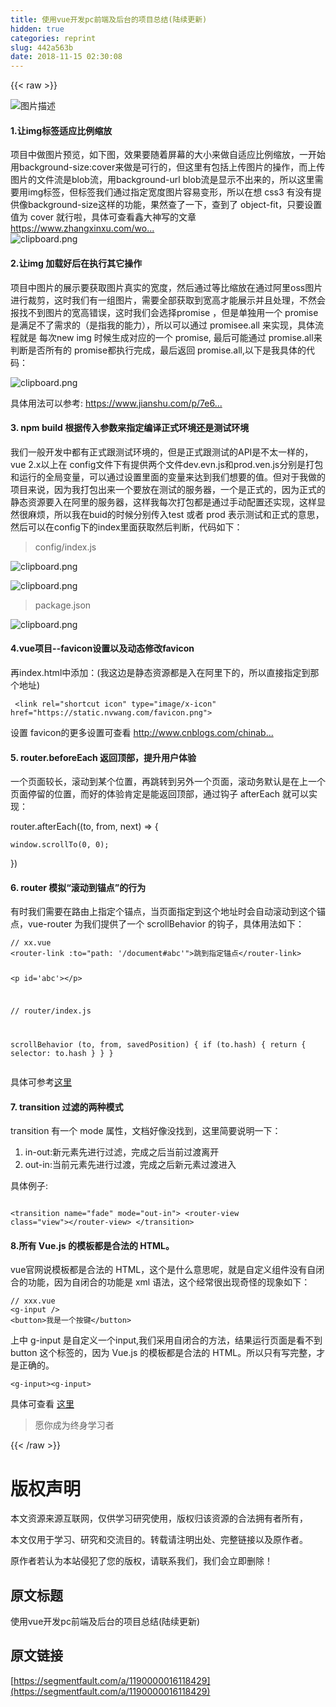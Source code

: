 ```yaml
---
title: 使用vue开发pc前端及后台的项目总结(陆续更新)
hidden: true
categories: reprint
slug: 442a563b
date: 2018-11-15 02:30:08
---
```


{{< raw >}}
<p><span class="img-wrap"><img data-src="/img/bVbfNh2?w=1920&amp;h=600" src="https://static.alili.tech/img/bVbfNh2?w=1920&amp;h=600" alt="&#x56FE;&#x7247;&#x63CF;&#x8FF0;" title="&#x56FE;&#x7247;&#x63CF;&#x8FF0;"></span></p><h4>1.&#x8BA9;img&#x6807;&#x7B7E;&#x9002;&#x5E94;&#x6BD4;&#x4F8B;&#x7F29;&#x653E;</h4><p>&#x9879;&#x76EE;&#x4E2D;&#x505A;&#x56FE;&#x7247;&#x9884;&#x89C8;&#xFF0C;&#x5982;&#x4E0B;&#x56FE;&#xFF0C;&#x6548;&#x679C;&#x8981;&#x968F;&#x7740;&#x5C4F;&#x5E55;&#x7684;&#x5927;&#x5C0F;&#x6765;&#x505A;&#x81EA;&#x9002;&#x5E94;&#x6BD4;&#x4F8B;&#x7F29;&#x653E;&#xFF0C;&#x4E00;&#x5F00;&#x59CB;&#x7528;background-size:cover&#x6765;&#x505A;&#x662F;&#x53EF;&#x884C;&#x7684;&#xFF0C;&#x4F46;&#x8FD9;&#x91CC;&#x6709;&#x5305;&#x62EC;&#x4E0A;&#x4F20;&#x56FE;&#x7247;&#x7684;&#x64CD;&#x4F5C;&#xFF0C;&#x800C;&#x4E0A;&#x4F20;&#x56FE;&#x7247;&#x7684;&#x6587;&#x4EF6;&#x6D41;&#x662F;blob&#x6D41;&#xFF0C;&#x7528;background-url blob&#x6D41;&#x662F;&#x663E;&#x793A;&#x4E0D;&#x51FA;&#x6765;&#x7684;&#xFF0C;&#x6240;&#x4EE5;&#x8FD9;&#x91CC;&#x9700;&#x8981;&#x7528;img&#x6807;&#x7B7E;&#xFF0C;&#x4F46;&#x6807;&#x7B7E;&#x6211;&#x4EEC;&#x901A;&#x8FC7;&#x6307;&#x5B9A;&#x5BBD;&#x5EA6;&#x56FE;&#x7247;&#x5BB9;&#x6613;&#x53D8;&#x5F62;&#xFF0C;&#x6240;&#x4EE5;&#x5728;&#x60F3; css3 &#x6709;&#x6CA1;&#x6709;&#x63D0;&#x4F9B;&#x50CF;background-size&#x8FD9;&#x6837;&#x7684;&#x529F;&#x80FD;&#xFF0C;&#x679C;&#x7136;&#x67E5;&#x4E86;&#x4E00;&#x4E0B;&#xFF0C;&#x67E5;&#x5230;&#x4E86; object-fit&#xFF0C;&#x53EA;&#x8981;&#x8BBE;&#x7F6E;&#x503C;&#x4E3A; cover &#x5C31;&#x884C;&#x5566;&#xFF0C;&#x5177;&#x4F53;&#x53EF;&#x67E5;&#x770B;&#x946B;&#x5927;&#x795E;&#x5199;&#x7684;&#x6587;&#x7AE0; <a href="https://www.zhangxinxu.com/wordpress/2015/03/css3-object-position-object-fit/" rel="nofollow noreferrer"></a><a href="https://www.zhangxinxu.com/wordpress/2015/03/css3-object-position-object-fit/" rel="nofollow noreferrer">https://www.zhangxinxu.com/wo...</a><br><span class="img-wrap"><img data-src="/img/bVbfvGf?w=1434&amp;h=795" src="https://static.alili.tech/img/bVbfvGf?w=1434&amp;h=795" alt="clipboard.png" title="clipboard.png"></span></p><h4>2.&#x8BA9;img &#x52A0;&#x8F7D;&#x597D;&#x540E;&#x5728;&#x6267;&#x884C;&#x5176;&#x5B83;&#x64CD;&#x4F5C;</h4><p>&#x9879;&#x76EE;&#x4E2D;&#x56FE;&#x7247;&#x7684;&#x5C55;&#x793A;&#x8981;&#x83B7;&#x53D6;&#x56FE;&#x7247;&#x771F;&#x5B9E;&#x7684;&#x5BBD;&#x5EA6;&#xFF0C;&#x7136;&#x540E;&#x901A;&#x8FC7;&#x7B49;&#x6BD4;&#x7F29;&#x653E;&#x5728;&#x901A;&#x8FC7;&#x963F;&#x91CC;oss&#x56FE;&#x7247;&#x8FDB;&#x884C;&#x88C1;&#x526A;&#xFF0C;&#x8FD9;&#x65F6;&#x6211;&#x4EEC;&#x6709;&#x4E00;&#x7EC4;&#x56FE;&#x7247;&#xFF0C;&#x9700;&#x8981;&#x5168;&#x90E8;&#x83B7;&#x53D6;&#x5230;&#x5BBD;&#x9AD8;&#x624D;&#x80FD;&#x5C55;&#x793A;&#x5E76;&#x4E14;&#x5904;&#x7406;&#xFF0C;&#x4E0D;&#x7136;&#x4F1A;&#x62A5;&#x627E;&#x4E0D;&#x5230;&#x56FE;&#x7247;&#x7684;&#x5BBD;&#x9AD8;&#x9519;&#x8BEF;&#xFF0C;&#x8FD9;&#x65F6;&#x6211;&#x4EEC;&#x4F1A;&#x9009;&#x62E9;promise &#xFF0C;&#x4F46;&#x662F;&#x5355;&#x72EC;&#x7528;&#x4E00;&#x4E2A; promise&#x662F;&#x6EE1;&#x8DB3;&#x4E0D;&#x4E86;&#x9700;&#x6C42;&#x7684;&#xFF08;&#x662F;&#x6307;&#x6211;&#x7684;&#x80FD;&#x529B;&#xFF09;&#xFF0C;&#x6240;&#x4EE5;&#x53EF;&#x4EE5;&#x901A;&#x8FC7; promisee.all &#x6765;&#x5B9E;&#x73B0;&#xFF0C;&#x5177;&#x4F53;&#x6D41;&#x7A0B;&#x5C31;&#x662F; &#x6BCF;&#x6B21;new img &#x65F6;&#x5019;&#x751F;&#x6210;&#x5BF9;&#x5E94;&#x7684;&#x4E00;&#x4E2A; promise, &#x6700;&#x540E;&#x53EF;&#x80FD;&#x901A;&#x8FC7; promise.all&#x6765;&#x5224;&#x65AD;&#x662F;&#x5426;&#x6240;&#x6709;&#x7684; promise&#x90FD;&#x6267;&#x884C;&#x5B8C;&#x6210;&#xFF0C;&#x6700;&#x540E;&#x8FD4;&#x56DE; promise.all,&#x4EE5;&#x4E0B;&#x662F;&#x6211;&#x5177;&#x4F53;&#x7684;&#x4EE3;&#x7801;&#xFF1A;</p><p><span class="img-wrap"><img data-src="/img/bVbfwlf?w=1410&amp;h=1044" src="https://static.alili.tech/img/bVbfwlf?w=1410&amp;h=1044" alt="clipboard.png" title="clipboard.png"></span></p><p>&#x5177;&#x4F53;&#x7528;&#x6CD5;&#x53EF;&#x4EE5;&#x53C2;&#x8003;: <a href="https://www.jianshu.com/p/7e60fc1be1b2" rel="nofollow noreferrer"></a><a href="https://www.jianshu.com/p/7e60fc1be1b2" rel="nofollow noreferrer">https://www.jianshu.com/p/7e6...</a></p><h4>3. npm build &#x6839;&#x636E;&#x4F20;&#x5165;&#x53C2;&#x6570;&#x6765;&#x6307;&#x5B9A;&#x7F16;&#x8BD1;&#x6B63;&#x5F0F;&#x73AF;&#x5883;&#x8FD8;&#x662F;&#x6D4B;&#x8BD5;&#x73AF;&#x5883;</h4><p>&#x6211;&#x4EEC;&#x4E00;&#x822C;&#x5F00;&#x53D1;&#x4E2D;&#x90FD;&#x6709;&#x6B63;&#x5F0F;&#x8DDF;&#x6D4B;&#x8BD5;&#x73AF;&#x5883;&#x7684;&#xFF0C;&#x4F46;&#x662F;&#x6B63;&#x5F0F;&#x8DDF;&#x6D4B;&#x8BD5;&#x7684;API&#x662F;&#x4E0D;&#x592A;&#x4E00;&#x6837;&#x7684;&#xFF0C;vue 2.x&#x4EE5;&#x4E0A;&#x5728; config&#x6587;&#x4EF6;&#x4E0B;&#x6709;&#x63D0;&#x4F9B;&#x4E24;&#x4E2A;&#x6587;&#x4EF6;dev.evn.js&#x548C;prod.ven.js&#x5206;&#x522B;&#x662F;&#x6253;&#x5305;&#x548C;&#x8FD0;&#x884C;&#x7684;&#x5168;&#x5C40;&#x53D8;&#x91CF;&#xFF0C;&#x53EF;&#x4EE5;&#x901A;&#x8FC7;&#x8BBE;&#x7F6E;&#x91CC;&#x9762;&#x7684;&#x53D8;&#x91CF;&#x6765;&#x8FBE;&#x5230;&#x6211;&#x4EEC;&#x60F3;&#x8981;&#x7684;&#x503C;&#x3002;&#x4F46;&#x5BF9;&#x4E8E;&#x6211;&#x505A;&#x7684;&#x9879;&#x76EE;&#x6765;&#x8BF4;&#xFF0C;&#x56E0;&#x4E3A;&#x6211;&#x6253;&#x5305;&#x51FA;&#x6765;&#x4E00;&#x4E2A;&#x8981;&#x653E;&#x5728;&#x6D4B;&#x8BD5;&#x7684;&#x670D;&#x52A1;&#x5668;&#xFF0C;&#x4E00;&#x4E2A;&#x662F;&#x6B63;&#x5F0F;&#x7684;&#xFF0C;&#x56E0;&#x4E3A;&#x6B63;&#x5F0F;&#x7684;&#x9759;&#x6001;&#x8D44;&#x6E90;&#x8981;&#x5165;&#x5728;&#x963F;&#x91CC;&#x7684;&#x670D;&#x52A1;&#x5668;&#xFF0C;&#x8FD9;&#x6837;&#x6211;&#x6BCF;&#x6B21;&#x6253;&#x5305;&#x90FD;&#x662F;&#x901A;&#x8FC7;&#x624B;&#x52A8;&#x914D;&#x7F6E;&#x8FD8;&#x5B9E;&#x73B0;&#xFF0C;&#x8FD9;&#x6837;&#x663E;&#x7136;&#x5F88;&#x9EBB;&#x70E6;&#xFF0C;&#x6240;&#x4EE5;&#x6211;&#x5728;buid&#x7684;&#x65F6;&#x5019;&#x5206;&#x522B;&#x4F20;&#x5165;test &#x6216;&#x8005; prod &#x8868;&#x793A;&#x6D4B;&#x8BD5;&#x548C;&#x6B63;&#x5F0F;&#x7684;&#x610F;&#x601D;&#xFF0C;&#x7136;&#x540E;&#x53EF;&#x4EE5;&#x5728;config&#x4E0B;&#x7684;index&#x91CC;&#x9762;&#x83B7;&#x53D6;&#x7136;&#x540E;&#x5224;&#x65AD;&#xFF0C;&#x4EE3;&#x7801;&#x5982;&#x4E0B;&#xFF1A;</p><blockquote>config/index.js</blockquote><p><span class="img-wrap"><img data-src="/img/bVbfwqa?w=1412&amp;h=410" src="https://static.alili.tech/img/bVbfwqa?w=1412&amp;h=410" alt="clipboard.png" title="clipboard.png"></span></p><p><span class="img-wrap"><img data-src="/img/bVbfwqd?w=1374&amp;h=300" src="https://static.alili.tech/img/bVbfwqd?w=1374&amp;h=300" alt="clipboard.png" title="clipboard.png"></span></p><blockquote>package.json</blockquote><p><span class="img-wrap"><img data-src="/img/bVbfwqv?w=1380&amp;h=576" src="https://static.alili.tech/img/bVbfwqv?w=1380&amp;h=576" alt="clipboard.png" title="clipboard.png"></span></p><h4>4.vue&#x9879;&#x76EE;--favicon&#x8BBE;&#x7F6E;&#x4EE5;&#x53CA;&#x52A8;&#x6001;&#x4FEE;&#x6539;favicon</h4><p>&#x518D;index.html&#x4E2D;&#x6DFB;&#x52A0;&#xFF1A;(&#x6211;&#x8FD9;&#x8FB9;&#x662F;&#x9759;&#x6001;&#x8D44;&#x6E90;&#x90FD;&#x662F;&#x5165;&#x5728;&#x963F;&#x91CC;&#x4E0B;&#x7684;&#xFF0C;&#x6240;&#x4EE5;&#x76F4;&#x63A5;&#x6307;&#x5B9A;&#x5230;&#x90A3;&#x4E2A;&#x5730;&#x5740;)</p><pre><code> &lt;link rel=&quot;shortcut icon&quot; type=&quot;image/x-icon&quot; href=&quot;https://static.nvwang.com/favicon.png&quot;&gt;
</code></pre><p>&#x8BBE;&#x7F6E; favicon&#x7684;&#x66F4;&#x591A;&#x8BBE;&#x7F6E;&#x53EF;&#x67E5;&#x770B; <a href="http://www.cnblogs.com/chinabin1993/p/8509743.html" rel="nofollow noreferrer"></a><a href="http://www.cnblogs.com/chinabin1993/p/8509743.html" rel="nofollow noreferrer">http://www.cnblogs.com/chinab...</a></p><h4>5. router.beforeEach &#x8FD4;&#x56DE;&#x9876;&#x90E8;&#xFF0C;&#x63D0;&#x5347;&#x7528;&#x6237;&#x4F53;&#x9A8C;</h4><p>&#x4E00;&#x4E2A;&#x9875;&#x9762;&#x8F83;&#x957F;&#xFF0C;&#x6EDA;&#x52A8;&#x5230;&#x67D0;&#x4E2A;&#x4F4D;&#x7F6E;&#xFF0C;&#x518D;&#x8DF3;&#x8F6C;&#x5230;&#x53E6;&#x5916;&#x4E00;&#x4E2A;&#x9875;&#x9762;&#xFF0C;&#x6EDA;&#x52A8;&#x52A1;&#x9ED8;&#x8BA4;&#x662F;&#x5728;&#x4E0A;&#x4E00;&#x4E2A;&#x9875;&#x9762;&#x505C;&#x7559;&#x7684;&#x4F4D;&#x7F6E;&#xFF0C;&#x800C;&#x597D;&#x7684;&#x4F53;&#x9A8C;&#x80AF;&#x5B9A;&#x662F;&#x80FD;&#x8FD4;&#x56DE;&#x9876;&#x90E8;&#xFF0C;&#x901A;&#x8FC7;&#x94A9;&#x5B50; afterEach &#x5C31;&#x53EF;&#x4EE5;&#x5B9E;&#x73B0;&#xFF1A;</p><p>router.afterEach((to, from, next) =&gt; {</p><pre><code>window.scrollTo(0, 0);</code></pre><p>})</p><h4>6. router &#x6A21;&#x62DF;&#x201C;&#x6EDA;&#x52A8;&#x5230;&#x951A;&#x70B9;&#x201D;&#x7684;&#x884C;&#x4E3A;</h4><p>&#x6709;&#x65F6;&#x6211;&#x4EEC;&#x9700;&#x8981;&#x5728;&#x8DEF;&#x7531;&#x4E0A;&#x6307;&#x5B9A;&#x4E2A;&#x951A;&#x70B9;&#xFF0C;&#x5F53;&#x9875;&#x9762;&#x6307;&#x5B9A;&#x5230;&#x8FD9;&#x4E2A;&#x5730;&#x5740;&#x65F6;&#x4F1A;&#x81EA;&#x52A8;&#x6EDA;&#x52A8;&#x5230;&#x8FD9;&#x4E2A;&#x951A;&#x70B9;&#xFF0C;vue-router &#x4E3A;&#x6211;&#x4EEC;&#x63D0;&#x4F9B;&#x4E86;&#x4E00;&#x4E2A; scrollBehavior &#x7684;&#x94A9;&#x5B50;&#xFF0C;&#x5177;&#x4F53;&#x7528;&#x6CD5;&#x5982;&#x4E0B;&#xFF1A;</p><pre><code>// xx.vue
&lt;router-link :to=&quot;path: &apos;/document#abc&apos;&quot;&gt;&#x8DF3;&#x5230;&#x6307;&#x5B9A;&#x951A;&#x70B9;&lt;/router-link&gt;

&lt;p id=&apos;abc&apos;&gt;&lt;/p&gt;

// router/index.js

scrollBehavior (to, from, savedPosition) {
  if (to.hash) {
    return {
      selector: to.hash
    }
  }
}
</code></pre><p>&#x5177;&#x4F53;&#x53EF;&#x53C2;&#x8003;<a href="https://router.vuejs.org/zh/guide/advanced/scroll-behavior.html#%E5%BC%82%E6%AD%A5%E6%BB%9A%E5%8A%A8" rel="nofollow noreferrer">&#x8FD9;&#x91CC;</a></p><h4>7. transition &#x8FC7;&#x6EE4;&#x7684;&#x4E24;&#x79CD;&#x6A21;&#x5F0F;</h4><p>transition &#x6709;&#x4E00;&#x4E2A; mode &#x5C5E;&#x6027;&#xFF0C;&#x6587;&#x6863;&#x597D;&#x50CF;&#x6CA1;&#x627E;&#x5230;&#xFF0C;&#x8FD9;&#x91CC;&#x7B80;&#x8981;&#x8BF4;&#x660E;&#x4E00;&#x4E0B;&#xFF1A;</p><ol><li>in-out:&#x65B0;&#x5143;&#x7D20;&#x5148;&#x8FDB;&#x884C;&#x8FC7;&#x6EE4;&#xFF0C;&#x5B8C;&#x6210;&#x4E4B;&#x540E;&#x5F53;&#x524D;&#x8FC7;&#x6E21;&#x79BB;&#x5F00;</li><li>out-in:&#x5F53;&#x524D;&#x5143;&#x7D20;&#x5148;&#x8FDB;&#x884C;&#x8FC7;&#x6E21;&#xFF0C;&#x5B8C;&#x6210;&#x4E4B;&#x540E;&#x65B0;&#x5143;&#x7D20;&#x8FC7;&#x6E21;&#x8FDB;&#x5165;</li></ol><p>&#x5177;&#x4F53;&#x4F8B;&#x5B50;:</p><pre><code> &lt;transition name=&quot;fade&quot; mode=&quot;out-in&quot;&gt;
    &lt;router-view class=&quot;view&quot;&gt;&lt;/router-view&gt;
  &lt;/transition&gt;
</code></pre><h4>8.&#x6240;&#x6709; Vue.js &#x7684;&#x6A21;&#x677F;&#x90FD;&#x662F;&#x5408;&#x6CD5;&#x7684; HTML&#x3002;</h4><p>vue&#x5B98;&#x7F51;&#x8BF4;&#x6A21;&#x677F;&#x90FD;&#x662F;&#x5408;&#x6CD5;&#x7684; HTML&#xFF0C;&#x8FD9;&#x4E2A;&#x662F;&#x4EC0;&#x4E48;&#x610F;&#x601D;&#x5462;&#xFF0C;&#x5C31;&#x662F;&#x81EA;&#x5B9A;&#x4E49;&#x7EC4;&#x4EF6;&#x6CA1;&#x6709;&#x81EA;&#x95ED;&#x5408;&#x7684;&#x529F;&#x80FD;&#xFF0C;&#x56E0;&#x4E3A;&#x81EA;&#x95ED;&#x5408;&#x7684;&#x529F;&#x80FD;&#x662F; xml &#x8BED;&#x6CD5;&#xFF0C;&#x8FD9;&#x4E2A;&#x7ECF;&#x5E38;&#x5F88;&#x51FA;&#x73B0;&#x5947;&#x602A;&#x7684;&#x73B0;&#x8C61;&#x5982;&#x4E0B;&#xFF1A;</p><pre><code>// xxx.vue
&lt;g-input /&gt;
&lt;button&gt;&#x6211;&#x662F;&#x4E00;&#x4E2A;&#x6309;&#x952E;&lt;/button&gt;</code></pre><p>&#x4E0A;&#x4E2D; g-input &#x662F;&#x81EA;&#x5B9A;&#x4E49;&#x4E00;&#x4E2A;input,&#x6211;&#x4EEC;&#x91C7;&#x7528;&#x81EA;&#x95ED;&#x5408;&#x7684;&#x65B9;&#x6CD5;&#xFF0C;&#x7ED3;&#x679C;&#x8FD0;&#x884C;&#x9875;&#x9762;&#x662F;&#x770B;&#x4E0D;&#x5230; button &#x8FD9;&#x4E2A;&#x6807;&#x7B7E;&#x7684;&#xFF0C;&#x56E0;&#x4E3A; Vue.js &#x7684;&#x6A21;&#x677F;&#x90FD;&#x662F;&#x5408;&#x6CD5;&#x7684; HTML&#x3002;&#x6240;&#x4EE5;&#x53EA;&#x6709;&#x5199;&#x5B8C;&#x6574;&#xFF0C;&#x624D;&#x662F;&#x6B63;&#x786E;&#x7684;&#x3002;</p><pre><code>&lt;g-input&gt;&lt;g-input&gt;   </code></pre><p>&#x5177;&#x4F53;&#x53EF;&#x67E5;&#x770B; <a href="https://cn.vuejs.org/v2/guide/syntax.html" rel="nofollow noreferrer">&#x8FD9;&#x91CC;</a></p><blockquote>&#x613F;&#x4F60;&#x6210;&#x4E3A;&#x7EC8;&#x8EAB;&#x5B66;&#x4E60;&#x8005;</blockquote>
{{< /raw >}}

# 版权声明
本文资源来源互联网，仅供学习研究使用，版权归该资源的合法拥有者所有，

本文仅用于学习、研究和交流目的。转载请注明出处、完整链接以及原作者。 

原作者若认为本站侵犯了您的版权，请联系我们，我们会立即删除！

## 原文标题
使用vue开发pc前端及后台的项目总结(陆续更新)

## 原文链接
[https://segmentfault.com/a/1190000016118429](https://segmentfault.com/a/1190000016118429)

